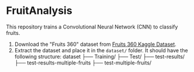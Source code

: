 # FruitAnalysis

This repository trains a Convolutional Neural Network (CNN) to classify fruits.

1. Download the "Fruits 360" dataset from [Fruits 360 Kaggle Dataset](https://www.kaggle.com/datasets/moltean/fruits).
2. Extract the dataset and place it in the `dataset/` folder. It should have the following structure:
   dataset ├── Training/
           ├── Test/
           ├── test-results/
           ├── test-results-multiple-fruits
           ├── test-multiple-fruits/
